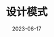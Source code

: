 ---
title: 设计模式
date: 2023-06-17
icon: /assets/svg/design.svg
breadcrumb: false
article: false
index: false
editLink: false
footer: false
category:
  - 设计模式
tag:
  - 设计模式
---